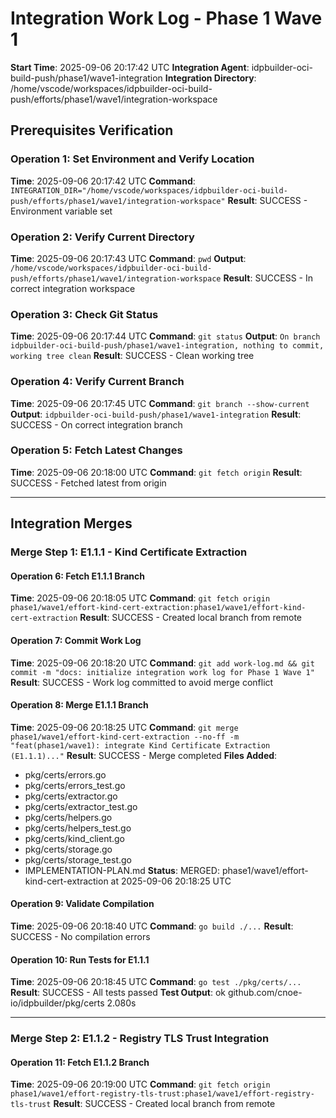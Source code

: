 # Integration Work Log - Phase 1 Wave 1

**Start Time**: 2025-09-06 20:17:42 UTC
**Integration Agent**: idpbuilder-oci-build-push/phase1/wave1-integration
**Integration Directory**: /home/vscode/workspaces/idpbuilder-oci-build-push/efforts/phase1/wave1/integration-workspace

## Prerequisites Verification

### Operation 1: Set Environment and Verify Location
**Time**: 2025-09-06 20:17:42 UTC
**Command**: `INTEGRATION_DIR="/home/vscode/workspaces/idpbuilder-oci-build-push/efforts/phase1/wave1/integration-workspace"`
**Result**: SUCCESS - Environment variable set

### Operation 2: Verify Current Directory
**Time**: 2025-09-06 20:17:43 UTC
**Command**: `pwd`
**Output**: `/home/vscode/workspaces/idpbuilder-oci-build-push/efforts/phase1/wave1/integration-workspace`
**Result**: SUCCESS - In correct integration workspace

### Operation 3: Check Git Status
**Time**: 2025-09-06 20:17:44 UTC
**Command**: `git status`
**Output**: `On branch idpbuilder-oci-build-push/phase1/wave1-integration, nothing to commit, working tree clean`
**Result**: SUCCESS - Clean working tree

### Operation 4: Verify Current Branch
**Time**: 2025-09-06 20:17:45 UTC
**Command**: `git branch --show-current`
**Output**: `idpbuilder-oci-build-push/phase1/wave1-integration`
**Result**: SUCCESS - On correct integration branch

### Operation 5: Fetch Latest Changes
**Time**: 2025-09-06 20:18:00 UTC
**Command**: `git fetch origin`
**Result**: SUCCESS - Fetched latest from origin

---

## Integration Merges

### Merge Step 1: E1.1.1 - Kind Certificate Extraction

#### Operation 6: Fetch E1.1.1 Branch
**Time**: 2025-09-06 20:18:05 UTC
**Command**: `git fetch origin phase1/wave1/effort-kind-cert-extraction:phase1/wave1/effort-kind-cert-extraction`
**Result**: SUCCESS - Created local branch from remote

#### Operation 7: Commit Work Log
**Time**: 2025-09-06 20:18:20 UTC
**Command**: `git add work-log.md && git commit -m "docs: initialize integration work log for Phase 1 Wave 1"`
**Result**: SUCCESS - Work log committed to avoid merge conflict

#### Operation 8: Merge E1.1.1 Branch
**Time**: 2025-09-06 20:18:25 UTC
**Command**: `git merge phase1/wave1/effort-kind-cert-extraction --no-ff -m "feat(phase1/wave1): integrate Kind Certificate Extraction (E1.1.1)..."`
**Result**: SUCCESS - Merge completed
**Files Added**: 
  - pkg/certs/errors.go
  - pkg/certs/errors_test.go
  - pkg/certs/extractor.go
  - pkg/certs/extractor_test.go
  - pkg/certs/helpers.go
  - pkg/certs/helpers_test.go
  - pkg/certs/kind_client.go
  - pkg/certs/storage.go
  - pkg/certs/storage_test.go
  - IMPLEMENTATION-PLAN.md
**Status**: MERGED: phase1/wave1/effort-kind-cert-extraction at 2025-09-06 20:18:25 UTC

#### Operation 9: Validate Compilation
**Time**: 2025-09-06 20:18:40 UTC
**Command**: `go build ./...`
**Result**: SUCCESS - No compilation errors

#### Operation 10: Run Tests for E1.1.1
**Time**: 2025-09-06 20:18:45 UTC
**Command**: `go test ./pkg/certs/...`
**Result**: SUCCESS - All tests passed
**Test Output**: ok github.com/cnoe-io/idpbuilder/pkg/certs 2.080s

---

### Merge Step 2: E1.1.2 - Registry TLS Trust Integration

#### Operation 11: Fetch E1.1.2 Branch
**Time**: 2025-09-06 20:19:00 UTC
**Command**: `git fetch origin phase1/wave1/effort-registry-tls-trust:phase1/wave1/effort-registry-tls-trust`
**Result**: SUCCESS - Created local branch from remote
